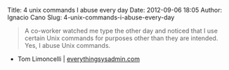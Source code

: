 Title: 4 unix commands I abuse every day
Date: 2012-09-06 18:05
Author: Ignacio Cano
Slug: 4-unix-commands-i-abuse-every-day

> A co-worker watched me type the other day and noticed that I use
> certain Unix commands for purposes other than they are intended. Yes,
> I abuse Unix commands.

- Tom Limoncelli | [everythingsysadmin.com][]

  [everythingsysadmin.com]: http://everythingsysadmin.com/2012/09/unorthodoxunix.html
    "4 unix commands I abuse every day"
